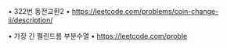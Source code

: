 
• 322번 동전교환2
• https://leetcode.com/problems/coin-change-ii/description/

• 가장 긴 펠린드롬 부분수열
• https://leetcode.com/proble
